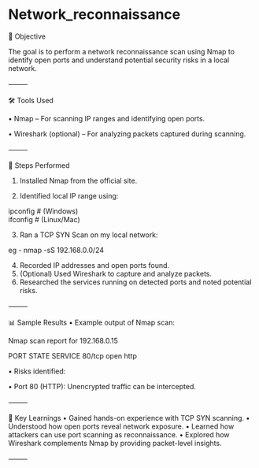 # Network_reconnaissance

📌 Objective

The goal is to perform a network reconnaissance scan using Nmap to identify open ports and understand potential security risks in a local network.

⸻

🛠 Tools Used

 • Nmap – For scanning IP ranges and identifying open ports.
 
 • Wireshark (optional) – For analyzing packets captured during scanning.

⸻

🚀 Steps Performed
 1. Installed Nmap from the official site.
    
 2. Identified local IP range using:

ipconfig   # (Windows)  
ifconfig   # (Linux/Mac)

 3. Ran a TCP SYN Scan on my local network:

eg - nmap -sS 192.168.0.0/24

 4. Recorded IP addresses and open ports found.
 5. (Optional) Used Wireshark to capture and analyze packets.
 6. Researched the services running on detected ports and noted potential risks.

⸻

📊 Sample Results
 • Example output of Nmap scan:

Nmap scan report for 192.168.0.15

PORT     STATE SERVICE
80/tcp   open  http


 • Risks identified:
 
 • Port 80 (HTTP): Unencrypted traffic can be intercepted.


⸻

🧩 Key Learnings
 • Gained hands-on experience with TCP SYN scanning.
 • Understood how open ports reveal network exposure.
 • Learned how attackers can use port scanning as reconnaissance.
 • Explored how Wireshark complements Nmap by providing packet-level insights.


⸻

